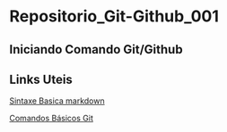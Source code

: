 # Repositorio_Git-Github_001
## Iniciando Comando Git/Github


## Links Uteis 

[Sintaxe Basica markdown](https://www.markdownguide.org/basic-syntax/)

[Comandos Básicos Git](https://comandosgit.github.io/)




